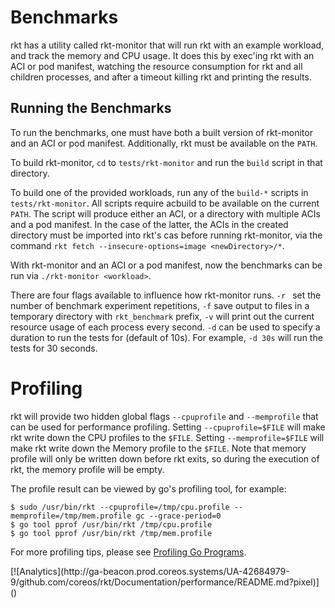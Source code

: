# Benchmarks

rkt has a utility called rkt-monitor that will run rkt with an example
workload, and track the memory and CPU usage. It does this by exec'ing rkt with
an ACI or pod manifest, watching the resource consumption for rkt and all
children processes, and after a timeout killing rkt and printing the results.

## Running the Benchmarks

To run the benchmarks, one must have both a built version of rkt-monitor and an
ACI or pod manifest. Additionally, rkt must be available on the `PATH`.

To build rkt-monitor, `cd` to `tests/rkt-monitor` and run the `build` script in
that directory.

To build one of the provided workloads, run any of the `build-*` scripts in
`tests/rkt-monitor`. All scripts require acbuild to be available on the current
`PATH`. The script will produce either an ACI, or a directory with multiple
ACIs and a pod manifest. In the case of the latter, the ACIs in the created
directory must be imported into rkt's cas before running rkt-monitor, via the
command `rkt fetch --insecure-options=image <newDirectory>/*`.

With rkt-monitor and an ACI or a pod manifest, now the benchmarks can be run
via `./rkt-monitor <workload>`.

There are four flags available to influence how rkt-monitor runs. `-r ` set the
number of benchmark experiment repetitions, `-f` save output to files in a
temporary directory with `rkt_benchmark` prefix, `-v` will print out the current
resource usage of each process every second. `-d` can be used to specify a
duration to run the tests for (default of 10s). For example, `-d 30s` will run
the tests for 30 seconds.

# Profiling

rkt will provide two hidden global flags `--cpuprofile` and `--memprofile` that can be used for performance profiling.
Setting `--cpuprofile=$FILE` will make rkt write down the CPU profiles to the `$FILE`.
Setting `--memprofile=$FILE` will make rkt write down the Memory profile to the `$FILE`.
Note that memory profile will only be written down before rkt exits, so during the execution
of rkt, the memory profile will be empty.

The profile result can be viewed by go's profiling tool, for example:

```shell
$ sudo /usr/bin/rkt --cpuprofile=/tmp/cpu.profile --memprofile=/tmp/mem.profile gc --grace-period=0
$ go tool pprof /usr/bin/rkt /tmp/cpu.profile
$ go tool pprof /usr/bin/rkt /tmp/mem.profile
```

For more profiling tips, please see [Profiling Go Programs][profiling].


[profiling]: https://blog.golang.org/profiling-go-programs

<!-- BEGIN ANALYTICS --> [![Analytics](http://ga-beacon.prod.coreos.systems/UA-42684979-9/github.com/coreos/rkt/Documentation/performance/README.md?pixel)]() <!-- END ANALYTICS -->
